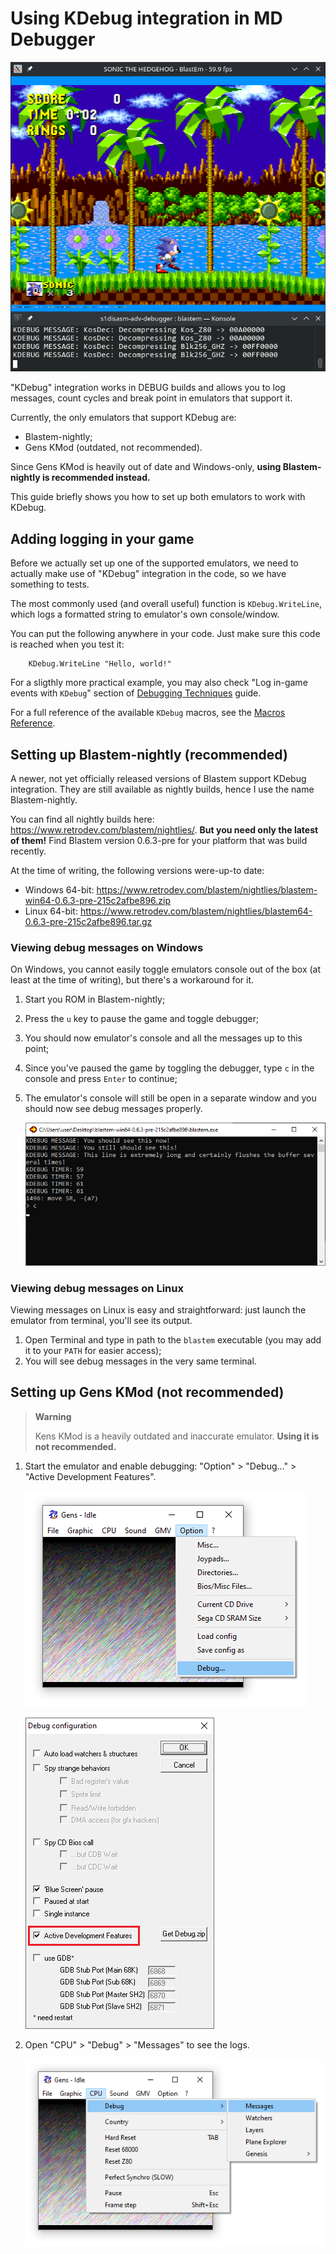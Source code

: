 
# Using KDebug integration in MD Debugger

![KDebug integration](../.images/eh_kdebug.png)

"KDebug" integration works in DEBUG builds and allows you to log messages, count cycles and break point in emulators that support it.

Currently, the only emulators that support KDebug are:
- Blastem-nightly;
- Gens KMod (outdated, not recommended).

Since Gens KMod is heavily out of date and Windows-only, **using Blastem-nightly is recommended instead.**

This guide briefly shows you how to set up both emulators to work with KDebug.

## Adding logging in your game

Before we actually set up one of the supported emulators, we need to actually make use of "KDebug" integration in the code, so we have something to tests.

The most commonly used (and overall useful) function is `KDebug.WriteLine`, which logs a formatted string to emulator's own console/window.

You can put the following anywhere in your code. Just make sure this code is reached when you test it:

```m68k
	KDebug.WriteLine "Hello, world!"
```

For a sligthly more practical example, you may also check "Log in-game events with `KDebug`" section of [Debugging Techniques](Debugging_techniques.md) guide.

For a full reference of the available `KDebug` macros, see the [Macros Reference](../Debug_macros.md).

## Setting up Blastem-nightly (recommended)

A newer, not yet officially released versions of Blastem support KDebug integration. They are still available as nightly builds, hence I use the name Blastem-nightly.

You can find all nightly builds here: https://www.retrodev.com/blastem/nightlies/. **But you need only the latest of them!** Find Blastem version 0.6.3-pre for your platform that was build recently.

At the time of writing, the following versions were-up-to date:
- Windows 64-bit: https://www.retrodev.com/blastem/nightlies/blastem-win64-0.6.3-pre-215c2afbe896.zip
- Linux 64-bit: https://www.retrodev.com/blastem/nightlies/blastem64-0.6.3-pre-215c2afbe896.tar.gz

### Viewing debug messages on Windows

On Windows, you cannot easily toggle emulators console out of the box (at least at the time of writing), but there's a workaround for it.

1. Start you ROM in Blastem-nightly;
2. Press the `u` key to pause the game and toggle debugger;
3. You should now emulator's console and all the messages up to this point;
4. Since you've paused the game by toggling the debugger, type `c` in the console and press `Enter` to continue;
5. The emulator's console will still be open in a separate window and you should now see debug messages properly.

   ![Blastem console on Windows](../.images/blastem-win-console.png)

### Viewing debug messages on Linux

Viewing messages on Linux is easy and straightforward: just launch the emulator from terminal, you'll see its output.

1. Open Terminal and type in path to the `blastem` executable (you may add it to your `PATH` for easier access);
2. You will see debug messages in the very same terminal.

## Setting up Gens KMod (not recommended)

> **Warning**
> 
> Kens KMod is a heavily outdated and inaccurate emulator. **Using it is not recommended.**

1. Start the emulator and enable debugging: "Option" > "Debug..." > "Active Development Features".

   ![Gens KMod Debug menu](../.images/gens-kmod_menu.png)

   ![Gens KMod Debug options](../.images/gens-kmod_debug.png)

2. Open "CPU" > "Debug" > "Messages" to see the logs.

   ![Gens KMod Debug Messages](../.images/gens-kmod_messages.png)
